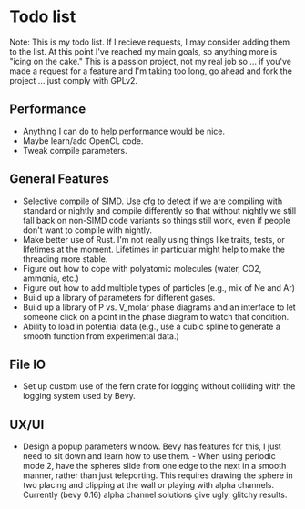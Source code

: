 # Todo list

Note: This is my todo list. If I recieve requests, I may consider
adding them to the list. At this point I've reached my main goals, so
anything more is "icing on the cake." This is a passion project, not
my real job so ... if you've made a request for a feature and I'm
taking too long, go ahead and fork the project ... just comply with
GPLv2.

## Performance

- Anything I can do to help performance would be nice.
- Maybe learn/add OpenCL code.
- Tweak compile parameters.

## General Features

- Selective compile of SIMD. Use cfg to detect if we are compiling
  with standard or nightly and compile differently so that without
  nightly we still fall back on non-SIMD code variants so things still
  work, even if people don't want to compile with nightly.
- Make better use of Rust. I'm not really using things like traits,
  tests, or lifetimes at the moment. Lifetimes in particular might
  help to make the threading more stable.
- Figure out how to cope with polyatomic molecules (water, CO2,
  ammonia, etc.)
- Figure out how to add multiple types of particles (e.g., mix of Ne
  and Ar)
- Build up a library of parameters for different gases.
- Build up a library of P vs. V_molar phase diagrams and an interface
  to let someone click on a point in the phase diagram to watch that
  condition.
- Ability to load in potential data (e.g., use a cubic spline to
  generate a smooth function from experimental data.)

## File IO

- Set up custom use of the fern crate for logging without colliding
  with the logging system used by Bevy.

## UX/UI

- Design a popup parameters window. Bevy has features for this, I just
  need to sit down and learn how to use them.  - When using periodic
  mode 2, have the spheres slide from one edge to the next in a smooth
  manner, rather than just teleporting. This requires drawing the
  sphere in two placing and clipping at the wall or playing with alpha
  channels. Currently (bevy 0.16) alpha channel solutions give ugly,
  glitchy results.

